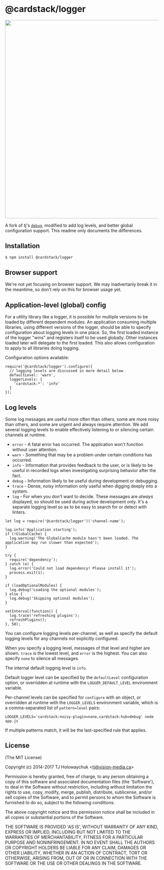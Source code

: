 # @cardstack/logger

<img width="647" src="https://user-images.githubusercontent.com/71256/29091486-fa38524c-7c37-11e7-895f-e7ec8e1039b6.png">

A fork of tj's [`debug`](https://github.com/visionmedia/debug), modified
to add log levels, and better global configuration support. This readme
only documents the differences.

## Installation

```bash
$ npm install @cardstack/logger
```

## Browser support

We're not yet focusing on browser support. We may inadvertanly break it
in the meantime, so don't rely on this for browser usage yet.

## Application-level (global) config

For a utility library like a logger, it is possible for multiple
versions to be loaded by different dependent modules. An application
consuming multiple libraries, using different versions of the logger,
should be able to specify configuration about logging levels in one
place. So, the first loaded instance of the logger "wins" and registers
itself to be used globally. Other instances loaded later will delegate
to the first loaded. This also allows configuration to apply to all
libraries doing logging.

Configuration options available:
```
require('@cardstack/logger').configure({
  // logging levels are discussed in more detail below
  defaultLevel: 'warn',
  loggerLevels: {
    'cardstack:*': 'info'
  }
});
```

## Log levels

Some log messages are useful more often than others, some are more noisy
than others, and some are urgent and always require attention. We add
several logging levels to enable effectively listening to or silencing
certain channels at runtime.

- `error` - A fatal error has occurred. The application won't function
  without user attention.
- `warn` - Something that may be a problem under certain conditions has
  occurred.
- `info` - Information that provides feedback to the user, or is likely
  to be useful in recorded logs when investigating surprising behavior
  after the fact.
- `debug` - Information likely to be useful during development or
  debugging.
- `trace` - Dense, noisy information only useful when digging deeply
  into a system.
- `log` - For when you don't want to decide. These messages are _always_
  displayed, so should be used during active development only. It's a
  separate logging level so as to be easy to search for or detect with
  linters. 

```
let log = require('@cardstack/logger')('channel-name');

log.info('Application starting');
if (!GlobalCache) {
  log.warning('The GlobalCache module hasn't been loaded. The application may run slower than expected');
}

try {
  require('dependency');
} catch (e) {
  log.error('Could not load dependency! Please install it');
  process.exit(1);
}

if (loadOptionalModules) {
  log.debug('Loading the optional modules');
} else {
  log.debug('Skipping optional modules');
}

setInterval(function() {
  log.trace('refreshing plugins');
  refreshPlugins();
}, 50);
```

You can configure logging levels per-channel, as well as specify the
default logging levels for any channels not explicitly configured.

When you specify a logging level, messages of that level and higher are
shown. `trace` is the lowest level, and `error` is the highest. You can
also specify `none` to silence all messages.

The internal default logging level is `info`.

Default logger level can be specified by the `defaultLevel`
configuration option, or overridden at runtime with the
`LOGGER_DEFAULT_LEVEL` environment variable.

Per-channel levels can be specified for `configure` with an object, or
overridden at runtime with the `LOGGER_LEVELS` environment variable,
which is a comma-separated list of `pattern=level` pairs:
```
LOGGER_LEVELS='cardstack:noisy-plugin=none,cardstack:hub=debug' node app.js
```
If multiple patterns match, it will be the last-specified rule that
applies.


## License

(The MIT License)

Copyright (c) 2014-2017 TJ Holowaychuk &lt;tj@vision-media.ca&gt;

Permission is hereby granted, free of charge, to any person obtaining
a copy of this software and associated documentation files (the
'Software'), to deal in the Software without restriction, including
without limitation the rights to use, copy, modify, merge, publish,
distribute, sublicense, and/or sell copies of the Software, and to
permit persons to whom the Software is furnished to do so, subject to
the following conditions:

The above copyright notice and this permission notice shall be
included in all copies or substantial portions of the Software.

THE SOFTWARE IS PROVIDED 'AS IS', WITHOUT WARRANTY OF ANY KIND,
EXPRESS OR IMPLIED, INCLUDING BUT NOT LIMITED TO THE WARRANTIES OF
MERCHANTABILITY, FITNESS FOR A PARTICULAR PURPOSE AND NONINFRINGEMENT.
IN NO EVENT SHALL THE AUTHORS OR COPYRIGHT HOLDERS BE LIABLE FOR ANY
CLAIM, DAMAGES OR OTHER LIABILITY, WHETHER IN AN ACTION OF CONTRACT,
TORT OR OTHERWISE, ARISING FROM, OUT OF OR IN CONNECTION WITH THE
SOFTWARE OR THE USE OR OTHER DEALINGS IN THE SOFTWARE.
